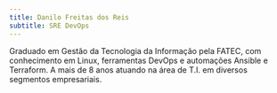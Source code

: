 ```yaml
---
title: Danilo Freitas dos Reis
subtitle: SRE DevOps
---
```


Graduado em Gestão da Tecnologia da Informação pela FATEC, com conhecimento em Linux, ferramentas DevOps e automações Ansible e Terraform. A mais de 8 anos atuando na área de T.I. em diversos segmentos empresariais.
